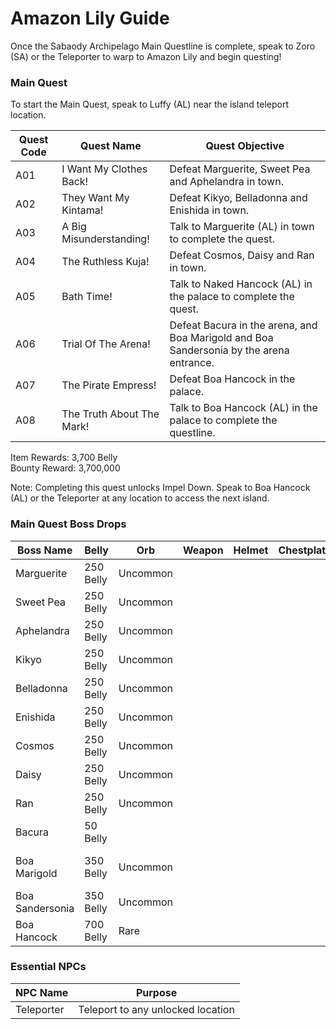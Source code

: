 # Amazon Lily Guide

Once the Sabaody Archipelago Main Questline is complete, speak to Zoro (SA) or the Teleporter to warp to Amazon Lily and begin questing!

### Main Quest

To start the Main Quest, speak to Luffy (AL) near the island teleport location.

| Quest Code| Quest Name                | Quest Objective|
|-----------|-----------                |-----------|
| A01       | I Want My Clothes Back!   |Defeat Marguerite, Sweet Pea and Aphelandra in town.|
| A02       | They Want My Kintama!     |Defeat Kikyo, Belladonna and Enishida in town.|
| A03       | A Big Misunderstanding!   |Talk to Marguerite (AL) in town to complete the quest.|
| A04       | The Ruthless Kuja!        |Defeat Cosmos, Daisy and Ran in town.|
| A05       | Bath Time!                |Talk to Naked Hancock (AL) in the palace to complete the quest.|
| A06       | Trial Of The Arena!       |Defeat Bacura in the arena, and Boa Marigold and Boa Sandersonia by the arena entrance.|
| A07       | The Pirate Empress!       |Defeat Boa Hancock in the palace.|
| A08       | The Truth About The Mark! |Talk to Boa Hancock (AL) in the palace to complete the questline.|

Item Rewards: 3,700 Belly<br>
Bounty Reward: 3,700,000

Note: Completing this quest unlocks Impel Down. Speak to Boa Hancock (AL) or the Teleporter at any location to access the next island.

### Main Quest Boss Drops

| Boss Name         | Belly      | Orb       | Weapon                | Helmet    | Chestplate | Leggings  | Boots     | Other               |
|-----------        |----------- |-----------|-----------            |-----------|----------- |-----------|-----------|-----------          |
| Marguerite        | 250 Belly  | Uncommon  |                       |           |            |           |           |                     |
| Sweet Pea         | 250 Belly  | Uncommon  |                       |           |            |           |           |                     |
| Aphelandra        | 250 Belly  | Uncommon  |                       |           |            |           |           |                     |
| Kikyo             | 250 Belly  | Uncommon  |                       |           |            |           |           |                     |
| Belladonna        | 250 Belly  | Uncommon  |                       |           |            |           |           |                     |
| Enishida          | 250 Belly  | Uncommon  |                       |           |            |           |           |                     |
| Cosmos            | 250 Belly  | Uncommon  |                       |           |            |           |           |                     |
| Daisy             | 250 Belly  | Uncommon  |                       |           |            |           |           |                     |
| Ran               | 250 Belly  | Uncommon  |                       |           |            |           |           |                     |
| Bacura            | 50 Belly   |           |                       |           |            |           |           |                     |
| Boa Marigold      | 350 Belly  | Uncommon  |                       |           |            |           |           | King Cobra Fragment |
| Boa Sandersonia   | 350 Belly  | Uncommon  |                       |           |            |           |           | Anaconda Fragment   |
| Boa Hancock       | 700 Belly  | Rare      |                       |           |            |           |           | Mero Fragment       |


### Essential NPCs

| NPC Name         | Purpose                                        |
|-------------     |-----------                                     |
| Teleporter       | Teleport to any unlocked location              |
